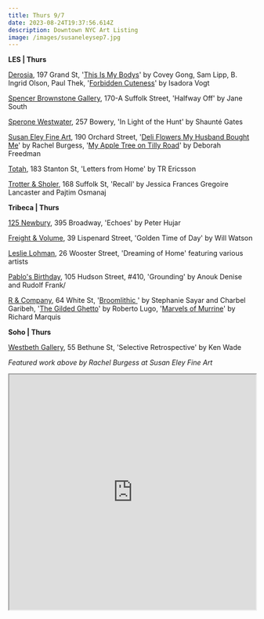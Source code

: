 ```yaml
---
title: Thurs 9/7
date: 2023-08-24T19:37:56.614Z
description: Downtown NYC Art Listing
image: /images/susaneleysep7.jpg
---
```

**L﻿ES | Thurs**

[Derosia](https://www.derosia.nyc/exhibitions), 197 Grand St, '[This Is My Bodys](https://www.derosia.nyc/exhibitions/this-is-my-bodys)' by Covey Gong, Sam Lipp, B. Ingrid Olson, Paul Thek, '[Forbidden Cuteness](https://www.derosia.nyc/exhibitions/forbidden-cuteness)' by Isadora Vogt

[﻿Spencer Brownstone Gallery](https://spencerbrownstonegallery.com/exhibitions/halfway-off), 170-A Suffolk Street, 'Halfway Off' by Jane South

[Sperone Westwater](https://www.speronewestwater.com/exhibitions/shaunte-gates2), 257 Bowery, 'In Light of the Hunt' by Shaunté Gates

[Susan Eley Fine Art](https://susaneleyfineart.com/), 190 Orchard Street, '[Deli Flowers My Husband Bought Me](https://susaneleyfineart.com/Detail/exhibitions/241)' by Rachel Burgess, '[My Apple Tree on Tilly Road](https://susaneleyfineart.com/Detail/exhibitions/242)' by Deborah Freedman

[Totah](https://www.davidtotah.com/upcoming), 183 Stanton St, 'Letters from Home' by TR Ericsson

[Trotter & Sholer](https://trotterandsholer.com/exhibitions/30-recall-jessica-frances-gregoire-lancaster-and-pajtim-osmanaj/overview/), 168 Suffolk St, 'Recall' by Jessica Frances Gregoire Lancaster and Pajtim Osmanaj

**T﻿ribeca | Thurs**

[125 Newbury](https://www.125newbury.com/exhibitions/peter-hujar-echoes), 395 Broadway, 'Echoes' by Peter Hujar

[Freight & Volume](http://www.freightandvolume.com/exhibitions), 39 Lispenard Street, 'Golden Time of Day' by Will Watson

[Leslie Lohman](https://leslielohman.org/exhibitions/dreaming-of-home), 26 Wooster Street, 'Dreaming of Home' featuring various artists

[Pablo's Birthday](https://pablosbirthday.com/exhibitions/110-grounding-anouk-lamm-anouk-denise-rudolf-frank/), 105 Hudson Street, #410, 'Grounding' by Anouk Denise and Rudolf Frank/

[R & Company](https://r-and-company.com/), 64 White St, '[Broomlithic ](https://r-and-company.com/exhibition/sayar-garibeh-broomlithic/)' by Stephanie Sayar and Charbel Garibeh, '[The Gilded Ghetto](https://r-and-company.com/exhibition/roberto-lugo-the-gilded-ghetto/)' by Roberto Lugo, '[Marvels of Murrine](https://r-and-company.com/exhibition/marvels-of-murrine-the-artistry-of-richard-marquis/)' by Richard Marquis

**S﻿oho | Thurs**

[Westbeth Gallery](https://westbeth.org/event/ken-wade-selected-retrospective/), 55 Bethune St, 'Selective Retrospective' by Ken Wade

*F﻿eatured work above by Rachel Burgess at Susan Eley Fine Art*

<iframe src="https://www.google.com/maps/d/u/1/embed?mid=1o1dhJJ-jIGjWZMLwTmR5T3uHjiJXW40&ehbc=2E312F" width="100%" height="480"></iframe>